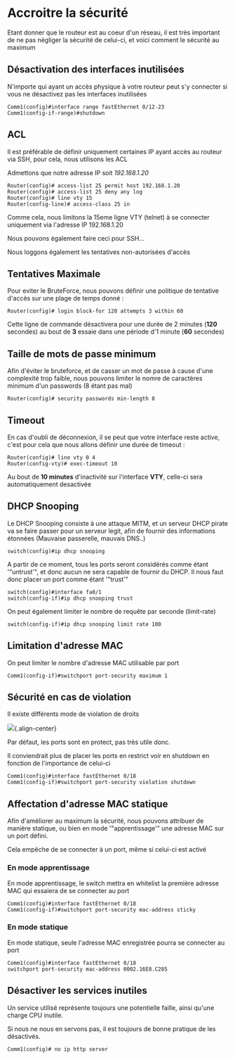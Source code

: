 # Accroitre la sécurité

Etant donner que le routeur est au coeur d'un réseau, il est très
important de ne pas négliger la sécurité de celui-ci, et voici comment
le sécurité au maximum

## Désactivation des interfaces inutilisées

N'importe qui ayant un accès physique à votre routeur peut s'y
connecter si vous ne désactivez pas les interfaces inutilisées

    Comm1(config)#interface range fastEthernet 0/12-23
    Comm1(config-if-range)#shutdown

## ACL

Il est préférable de définir uniquement certaines IP ayant accès au
routeur via SSH, pour cela, nous utilisons les ACL

Admettons que notre adresse IP soit *192.168.1.20*

    Router(config)# access-list 25 permit host 192.168.1.20
    Router(config)# access-list 25 deny any log
    Router(config)# line vty 15
    Router(config-line)# access-class 25 in

Comme cela, nous limitons la 15eme ligne VTY (telnet) à se connecter
uniquement via l'adresse IP 192.168.1.20

Nous pouvons également faire ceci pour SSH...

Nous loggons également les tentatives non-autorisées d'accès

## Tentatives Maximale

Pour eviter le BruteForce, nous pouvons définir une politique de
tentative d'accès sur une plage de temps donné :

    Router(config)# login block-for 120 attempts 3 within 60

Cette ligne de commande désactivera pour une durée de 2 minutes (**120**
secondes) au bout de **3** essaie dans une période d'1 minute (**60**
secondes)

## Taille de mots de passe minimum

Afin d'éviter le bruteforce, et de casser un mot de passe à cause
d'une complexité trop faible, nous pouvons limiter le nomre de
caractères minimum d'un passwords (8 étant pas mal)

    Router(config)# security passwords min-length 8

## Timeout

En cas d'oubli de déconnexion, il se peut que votre interface reste
active, c'est pour cela que nous allons définir une durée de timeout :

    Router(config)# line vty 0 4
    Router(config-vty)# exec-timeout 10

Au bout de **10 minutes** d'inactivité sur l'interface **VTY**,
celle-ci sera automatiquement desactivée

## DHCP Snooping

Le DHCP Snooping consiste à une attaque MITM, et un serveur DHCP pirate
va se faire passer pour un serveur legit, afin de fournir des
informations étonnées (Mauvaise passerelle, mauvais DNS..)

    switch(config)#ip dhcp snooping

A partir de ce moment, tous les ports seront considérés comme étant
'"untrust'", et donc aucun ne sera capable de fournir du DHCP. Il nous
faut donc placer un port comme étant '"trust'"

    switch(config)#interface fa0/1
    switch(config-if)#ip dhcp snooping trust

On peut également limiter le nombre de requête par seconde (limit-rate)

    switch(config-if)#ip dhcp snooping limit rate 100

## Limitation d'adresse MAC

On peut limiter le nombre d'adresse MAC utilisable par port

    Comm1(config-if)#switchport port-security maximum 1

## Sécurité en cas de violation

Il existe différents mode de violation de droits

![](/cisco/port-security-violations.png){.align-center}

Par défaut, les ports sont en protect, pas très utile donc.

Il conviendrait plus de placer les ports en restrict voir en shutdown en
fonction de l'importance de celui-ci

    Comm1(config)#interface fastEthernet 0/18
    Comm1(config-if)#switchport port-security violation shutdown

## Affectation d'adresse MAC statique

Afin d'améliorer au maximum la sécurité, nous pouvons attribuer de
manière statique, ou bien en mode '"apprentissage'" une adresse MAC sur
un port défini.

Cela empêche de se connecter à un port, même si celui-ci est activé

### En mode apprentissage

En mode apprentissage, le switch mettra en whitelist la première adresse
MAC qui essaiera de se connecter au port

    Comm1(config)#interface fastEthernet 0/18
    Comm1(config-if)#switchport port-security mac-address sticky

### En mode statique

En mode statique, seule l'adresse MAC enregistrée pourra se connecter
au port

    Comm1(config)#interface fastEthernet 0/18
    switchport port-security mac-address 0002.16E8.C285

## Désactiver les services inutiles

Un service utilisé représente toujours une potentielle faille, ainsi
qu'une charge CPU inutile.

Si nous ne nous en servons pas, il est toujours de bonne pratique de les
désactivés.

    Comm1(config)# no ip http server
